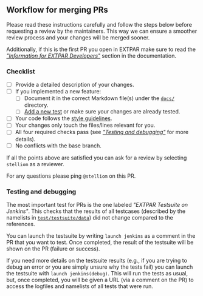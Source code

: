 ## Workflow for merging PRs

Please read these instructions carefully and follow the steps below before 
requesting a review by the maintainers. This way we can ensure a smoother 
review process and your changes will be merged sooner.

Additionally, if this is the first PR you open in EXTPAR make sure to read the 
[*"Information for EXTPAR Developers"*](https://c2sm.github.io/extpar/development/) 
section in the documentation.

### Checklist

- [ ] Provide a detailed description of your changes.
- [ ] If you implemented a new feature:
  - [ ] Document it in the correct Markdown file(s) under the 
[`docs/`](https://github.com/C2SM/extpar/tree/master/docs) directory.
  - [ ] [Add a new test](https://c2sm.github.io/extpar/testing/#add-a-new-test) 
or make sure your changes are already tested.
- [ ] Your code follows the [style guidelines](https://c2sm.github.io/extpar/development/#coding-rules-and-best-practices).
- [ ] Your changes only touch the files/lines relevant for you.
- [ ] All four required checks pass (see 
[*"Testing and debugging"*](#testing-and-debugging) for more details).
- [ ] No conflicts with the base branch.

If all the points above are satisfied you can ask for a review by selecting 
`stelliom` as a reviewer.

For any questions please ping `@stelliom` on this PR.

### Testing and debugging

The most important test for PRs is the one labeled 
*"EXTPAR Testsuite on Jenkins"*. This checks that the results of all testcases 
(described by the namelists in 
[`test/testsuite/data`](https://github.com/C2SM/extpar/tree/master/test/testsuite/data)) 
did not change compared to the references.

You can launch the testsuite by writing `launch jenkins` as a comment in the 
PR that you want to test. Once completed, the result of the testsuite will be 
shown on the PR (failure or success).

If you need more details on the testsuite results (e.g., if you are trying to 
debug an error or you are simply unsure why the tests fail) you can launch the 
testsuite with `launch jenkins(debug)`. This will run the tests as usual, but, 
once completed, you will be given a URL (via a comment on the PR) to access the 
logfiles and namelists of all tests that were run.